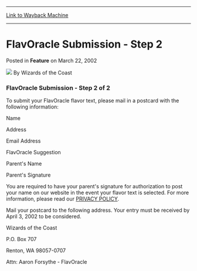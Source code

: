 
---
[Link to Wayback Machine](https://web.archive.org/web/20211020081054/https://magic.wizards.com/en/articles/archive/feature/flavoracle-submission-step-2-2002-03-22-0)

[_metadata_:author]:- "Wizards of the Coast"
[_metadata_:description]:- "FlavOracle Submission - Step 2 of 2 To submit your FlavOracle flavor text, please mail in a postcard with the following information: Name Address Email Address FlavOracle Suggestion Parent's Name Parent's Signature You are required to have your parent's signature for authorization to post your name on our website in the event your flavor text is selected. For more information,"
[_metadata_:generator]:- "Drupal 7 (http://drupal.org)"
[_metadata_:node]:- "634776"
[_metadata_:publish_date]:- "2002-03-22"
[_metadata_:source]:- "div-main-content"
[_metadata_:title]:- "FlavOracle Submission - Step 2"
[_metadata_:wayback_capture_timestamp]:- "2021-10-20 08:10:54"
[_metadata_:wayback_raw_url]:- "https://web.archive.org/web/20211020081054id_/https://magic.wizards.com/en/articles/archive/feature/flavoracle-submission-step-2-2002-03-22-0"
[_metadata_:wayback_url]:- "https://magic.wizards.com/en/articles/archive/feature/flavoracle-submission-step-2-2002-03-22-0"
---


FlavOracle Submission - Step 2
==============================



 Posted in **Feature**
 on March 22, 2002 






![](https://media.magic.wizards.com/styles/auth_small/public/images/person/wizards_author.jpg)
By Wizards of the Coast











### FlavOracle Submission - Step 2 of 2


To submit your FlavOracle flavor text, please mail in a postcard with the following information:


Name  

Address  

Email Address


FlavOracle Suggestion


Parent's Name  

Parent's Signature


You are required to have your parent's signature for authorization to post your name on our website in the event your flavor text is selected. For more information, please read our [PRIVACY POLICY](http://archive.wizards.com/Magic/Magazine/Article.aspx?x=company/privacystatement.asp). 


Mail your postcard to the following address. Your entry must be received by April 3, 2002 to be considered.


Wizards of the Coast  

P.O. Box 707  

Renton, WA 98057-0707  

Attn: Aaron Forsythe - FlavOracle







